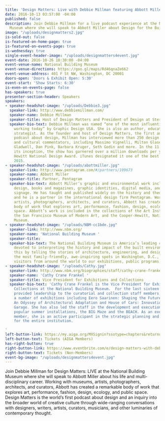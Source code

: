 ```yaml
---
title: 'Design Matters: Live with Debbie Millman featuring Abbott Miller'
date: 2016-10-13 03:57:00 -04:00
published: false
description: Join Debbie Millman for a live podcast experience at the National Building
  Museum where she will speak to Abbott Miller about Design for the Built Environment.
image: "/uploads/designmatters2.jpg"
is-sold-out: false
is-featured-on-home-page: true
is-featured-on-events-page: true
is-wednesday: true
single-event-header-image: "/uploads/designmatters4event.jpg"
event-date: 2016-10-26 18:30:00 -04:00
event-venue-name: National Building Museum
event-venue-directions: https://goo.gl/maps/Rd46qnaZe662
event-venue-address: 401 F St NW, Washington, DC 20001
doors-open: 'Doors & Exhibit Open: 5:30'
event-start: 'Show Starts: 6:30'
is-even-on-events-page: false
has-speakers: true
presenter-section-header: Speakers
speakers:
- speaker-headshot-image: "/uploads/Debbie3.jpg"
  speaker-link: http://www.debbiemillman.com/
  speaker-name: Debbie Millman
  speaker-title: Host of Design Matters and President of Design at Sterling Brands
  speaker-bio-text: Debbie Millman was named “one of the most influential designers
    working today” by Graphic Design USA. She is also an author, educator, and brand
    strategist. As the founder and host of Design Matters, the first and longest running
    podcast about design, Millman has interviewed more than 250 design luminaries
    and cultural commentators, including Massimo Vignelli, Milton Glaser, Malcolm
    Gladwell, Dan Pink, Barbara Kruger, Seth Godin and more. In the 11 years since
    its inception, the show has garnered over a million downloads per year and a Cooper
    Hewitt National Design Award. iTunes designated it one of the best podcasts of
    2015.
- speaker-headshot-image: "/uploads/abottmiller.jpg"
  speaker-link: http://www.pentagram.com/#/partners/109673
  speaker-name: Abbott Miller
  speaker-title: Partner, Pentagram
  speaker-bio-text: Abbott Miller’s graphic and environmental work includes exhibition
    design, books and magazines, graphic identities, digital media, and architectural
    signage. He has taught and published widely on the history and theory of design,
    and he is a partner in the international design firm Pentagram. Working with museums,
    artists, photographers, architects, and curators, Abbott has created a remarkable
    body of work that explores art, performance, fashion, design, ecology, and public
    space. Abbott’s work is included in the collections of the Art Institute of Chicago,
    the San Francisco Museum of Modern Art, and the Cooper-Hewitt, National Design
    Museum.
- speaker-headshot-image: "/uploads/NBM-cc1bde.jpg"
  speaker-link: http://www.nbm.org/
  speaker-name: 'National Building Museum '
  speaker-title: 
  speaker-bio-text: The National Building Museum is America’s leading cultural institution
    devoted to interpreting the history and impact of the built environment. We do
    this by telling the stories of architecture, engineering, and design. As one of
    the most family-friendly, awe-inspiring spots in Washington, D.C., we welcome
    visitors from around the world to our exhibitions, public programs, and festivals.
- speaker-headshot-image: "/uploads/Cathy.jpg"
  speaker-link: http://www.nbm.org/biographies/staff/cathy-crane-frankel.html?referrer=https://www.google.com/
  speaker-name: 'Cathy Crane Frankel '
  speaker-title: Vice President for Exhibitions and Collections
  speaker-bio-text: 'Cathy Crane Frankel is the Vice President for Exhibitions and
    Collections at the National Building Museum.  For the last sixteen years she has
    provided leadership to the curatorial and collection staff members, overseeing
    a number of exhibitions including Eero Saarinen: Shaping the Future, Hot to Cold:
    An Odyssey of Architectural Adaptation and House of Cars: Innovation and the Parking
    Garage. She has also led the staff in the development and execution of the Museum’s
    popular summer installations, the BIG Maze and the BEACH. As an executive staff
    member, she is an active participant in the strategic planning and budgeting process
    for the entire institution.

'
left-button-link: https://my.aiga.org/MXSignin?ssotype=chapters&returnurl=http://dc.aiga.org/event/design-matters-debbie-milman-featuring-abbott-miller-design-built-environment/
left-button-text: Tickets (AIGA Members)
has-right-button: true
right-button-link: https://www.eventbrite.com/e/design-matters-with-debbie-milman-featuring-abbott-miller-design-for-the-built-environment-tickets-27960675132?ref=ebapi
right-button-text: Tickets (Non-Members)
event-bg-image: "/uploads/designmatters4event.jpg"
---
```


Join Debbie Millman for Design Matters: LIVE at the National Building Museum where she will speak to Abbott Miller about his life and multi-disciplinary career. Working with museums, artists, photographers, architects, and curators,  Abbott has created a remarkable body of work that explores art, performance, fashion, design, ecology, and public space. Design Matters is the world’s first podcast about design and an inquiry into the broader world of creative culture through wide-ranging conversations with designers, writers, artists, curators, musicians, and other luminaries of contemporary thought. 